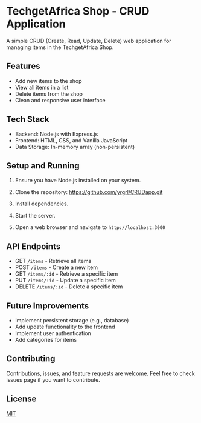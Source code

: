 # TechgetAfrica Shop - CRUD Application

A simple CRUD (Create, Read, Update, Delete) web application for managing items in the TechgetAfrica Shop.

## Features

- Add new items to the shop
- View all items in a list
- Delete items from the shop
- Clean and responsive user interface

## Tech Stack

- Backend: Node.js with Express.js
- Frontend: HTML, CSS, and Vanilla JavaScript
- Data Storage: In-memory array (non-persistent)


## Setup and Running

1. Ensure you have Node.js installed on your system.

2. Clone the repository:
https://github.com/yrgrl/CRUDapp.git
3. Install dependencies.

4. Start the server.

5. Open a web browser and navigate to `http://localhost:3000`

## API Endpoints

- GET `/items` - Retrieve all items
- POST `/items` - Create a new item
- GET `/items/:id` - Retrieve a specific item
- PUT `/items/:id` - Update a specific item
- DELETE `/items/:id` - Delete a specific item

## Future Improvements

- Implement persistent storage (e.g., database)
- Add update functionality to the frontend
- Implement user authentication
- Add categories for items

## Contributing

Contributions, issues, and feature requests are welcome. Feel free to check issues page if you want to contribute.

## License

[MIT](https://choosealicense.com/licenses/mit/)